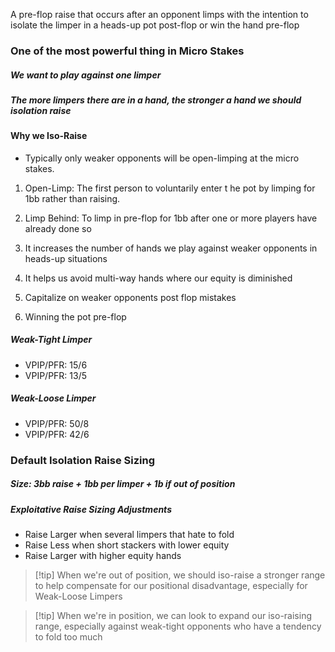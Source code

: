 A pre-flop raise that occurs after an opponent limps with the intention to isolate the limper in a heads-up pot post-flop or win the hand pre-flop

### One of the most powerful thing in Micro Stakes

##### We want to play against one limper
##### The more limpers there are in a hand, the stronger a hand we should isolation raise

#### Why we Iso-Raise
- Typically only weaker opponents will be open-limping at the micro stakes.

1. Open-Limp: The first person to voluntarily enter t he pot by limping for 1bb rather than raising.
2. Limp Behind: To limp in pre-flop for 1bb after one or more players have already done so

1. It increases the number of hands we play against weaker opponents in heads-up situations
2. It helps us avoid multi-way hands where our equity is diminished
3. Capitalize on weaker opponents post flop mistakes
4. Winning the pot pre-flop

##### Weak-Tight Limper
- VPIP/PFR: 15/6
- VPIP/PFR: 13/5
##### Weak-Loose Limper
- VPIP/PFR: 50/8
- VPIP/PFR: 42/6

### Default Isolation Raise Sizing

##### **Size: 3bb raise + 1bb per limper + 1b if out of position**

##### Exploitative Raise Sizing Adjustments
- Raise Larger when several limpers that hate to fold
- Raise Less when short stackers with lower equity
- Raise Larger with higher equity hands 

>[!tip] When we're out of position, we should iso-raise a stronger range to help compensate for our positional disadvantage, especially for Weak-Loose Limpers


>[!tip] When we're in position, we can look to expand our iso-raising range, especially against weak-tight opponents who have a tendency to fold too much
>